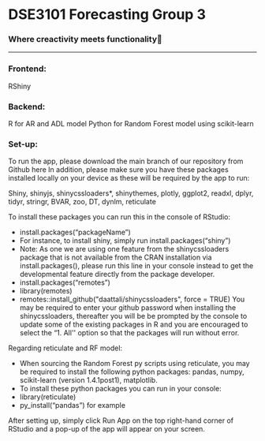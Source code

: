 # DSE3101 Forecasting Group 3

### **Where creactivity meets functionality**🚀

---

### **Frontend:**
RShiny


### **Backend:**
R for AR and ADL model
Python for Random Forest model using scikit-learn


### **Set-up:** 
To run the app, please download the main branch of our repository from Github here
In addition, please make sure you have these packages installed locally on your device as these will be required by the app to run:

Shiny, shinyjs, shinycssloaders*, shinythemes, plotly, ggplot2, readxl, dplyr, tidyr, stringr,  BVAR, zoo, DT, dynlm, reticulate

To install these packages you can run this in the console of RStudio:
- install.packages(“packageName”)
- For instance, to install shiny, simply run install.packages(“shiny”)
- Note: As one we are using one feature from the shinycssloaders package that is not available from the CRAN installation via install.packages(), please run this line in your console instead to get the developmental feature directly from the package developer. 
- install.packages(“remotes”)
- library(remotes)
- remotes::install_github("daattali/shinycssloaders", force = TRUE)
You may be required to enter your github password when installing the shinycssloaders, thereafter you will be be prompted by the console to update some of the existing packages in R and you are encouraged to select the “1. All'' option so that the packages will run without error.

Regarding reticulate and RF model:
- When sourcing the Random Forest py scripts using reticulate, you may be required to install the following python packages: pandas, numpy, scikit-learn (version 1.4.1post1), matplotlib.
- To install these python packages you can run in your console:
- library(reticulate)
- py_install(“pandas”) for example

After setting up, simply click Run App on the top right-hand corner of RStudio and a pop-up of the app will appear on your screen. 
